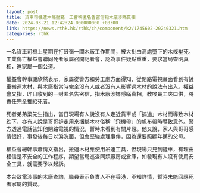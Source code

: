 ```yaml
---
layout: post
title: 貨車司機遭木條壓斃　工會稱匿名告密信指木廠涉瞞真相
date: 2024-03-21 12:42:24.000000000 +08:00
link: https://news.rthk.hk/rthk/ch/component/k2/1745602-20240321.htm
categories: rthk
---
```


一名貨車司機上星期在打鼓嶺一間木廠工作期間，被大批由高處墮下的木條壓死。工業傷亡權益會聯同死者家屬召開記者會，認為事件疑點重重，要求當局查明真相，還家屬一個公道。

權益會幹事謝欣然表示，家屬從警方和勞工處方面得知，從閉路電視畫面看到有鏟車搬運木材，與木廠指當時完全沒有人或者沒有人影響過木材的說法有出入。權益會又指，昨日收到的一封匿名告密信，指木廠涉嫌隱瞞真相，教唆員工夾口供，將責任完全推給死者。

死者弟弟梁先生指出，當日現場有人說沒有人走近貨車或「搞過」木材而導致木材跌下，亦有人說是哥哥拆走用來捆綁木材俗稱「飛機帶」的帆布帶時導致意外。警方透過電話告知他閉路電視的情況，暫時未看到有關片段。他又說，家人與哥哥感情很好，事發後每日以淚洗面，但會堅強處理事件，因為還要照顧年邁的父母。

權益會總幹事蕭倩文指出，搬運木材應使用吊運工具，但現場只見到鏟車，有理由相信是不安全的工作程序，期望當局巡查同類廠房或倉庫，如發現有人沒有使用安全工具，就需要予以起訴。

本台致電涉事的木廠查詢，職員表示負責人不在香港，不知詳情，暫時未能回應死者家屬的質疑。
